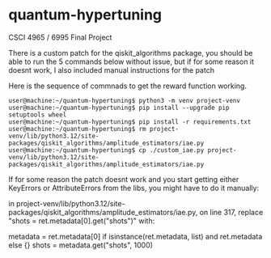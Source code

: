 # quantum-hypertuning
CSCI 4965 / 6995 Final Project 

There is a custom patch for the qiskit_algorithms package, you should be able to run the 5 commands below without issue, but if for some reason it doesnt work,
I also included manual instructions for the patch

Here is the sequence of commnads to get the reward function working.

```
user@machine:~/quantum-hypertuning$ python3 -m venv project-venv
user@machine:~/quantum-hypertuning$ pip install --upgrade pip setuptools wheel
user@machine:~/quantum-hypertuning$ pip install -r requirements.txt
user@machine:~/quantum-hypertuning$ rm project-venv/lib/python3.12/site-packages/qiskit_algorithms/amplitude_estimators/iae.py
user@machine:~/quantum-hypertuning$ cp ./custom_iae.py project-venv/lib/python3.12/site-packages/qiskit_algorithms/amplitude_estimators/iae.py
```
If for some reason the patch doesnt work and you start getting either KeyErrors or AttributeErrors from the libs, you might have to do it manually:

in project-venv/lib/python3.12/site-packages/qiskit_algorithms/amplitude_estimators/iae.py, on line 317, replace "shots = ret.metadata[0].get("shots")" with:

metadata = ret.metadata[0] if isinstance(ret.metadata, list) and ret.metadata else {}
shots = metadata.get("shots", 1000)


